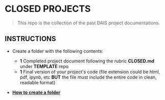 # CLOSED PROJECTS

> This repo is the collection of the past DAIS project documentations.

## INSTRUCTIONS

- Create a folder with the following contents:

  - **1** Completed project document following the rubric **CLOSED.md** under **TEMPLATE** repo
  - **1** Final version of your project's code (file extension could be html, pdf, ipynb, etc **BUT** the file must include the entire code in clean, readable format)

- **[How to create a folder](https://github.community/t/add-a-folder/2304)**

